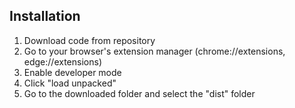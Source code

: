 ## Installation
1. Download code from repository
2. Go to your browser's extension manager (chrome://extensions, edge://extensions)
3. Enable developer mode
4. Click "load unpacked"
5. Go to the downloaded folder and select the "dist" folder

